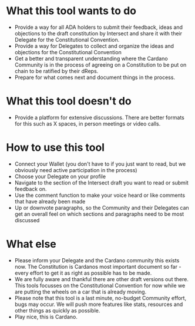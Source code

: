 # What this tool wants to do
- Provide a way for all ADA holders to submit their feedback, ideas and objections to the draft constitution by Intersect and share it with their Delegate for the Constitutional Convention.
- Provide a way for Delegates to collect and organize the ideas and objections for the Constitutional Convention
- Get a better and transparent understanding where the Cardano Community is in the process of agreeing on a Constitution to be put on chain to be ratified by their dReps.
- Prepare for what comes next and document things in the process.

# What this tool doesn't do
- Provide a platform for extensive discussions. There are better formats for this such as X spaces, in person meetings or video calls.

# How to use this tool
- Connect your Wallet (you don't have to if you just want to read, but we obviously need active participation in the process)
- Choose your Delegate on your profile
- Navigate to the section of the Intersect draft you want to read or submit feedback on.
- Use the comment function to make your voice heard or like comments that have already been made
- Up or downvote paragraphs, so the Community and their Delegates can get an overall feel on which sections and paragraphs need to be most discussed

# What else
- Please inform your Delegate and the Cardano community this exists now. The Constitution is Cardanos most important document so far - every effort to get it as right as possible has to be made.
- We are fully aware and thankful there are other draft versions out there. This tools focusses on the Constitutional Convention for now while we are putting the wheels on a car that is already moving.
- Please note that this tool is a last minute, no-budget Community effort, bugs may occur. We will push more features like stats, resources and other things as quickly as possible.
- Play nice, this is Cardano.
